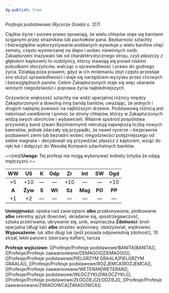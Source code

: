 ```yaml
---
dg-publish: true
---
```

*Profesja podstawowa (Rycerze Graala s. 127)*

Ciężkie życie i surowe prawo sprawiają, że wielu chłopów staje się banitami ściganymi przez strażników lub pachołków pana. Bezkarność szlachty i bezwzględne wykorzystywanie poddanych wywołuje u wielu banitów chęć zemsty, często wymierzanej na ślepo i wobec niewinnych osób. Zakapturzeni (nazywani tak od charakterystycznego stroju, czyli płaszczy z głębokim kapturem) to rozbójnicy, którzy stawiają się ponad niskimi pobudkami złoczyńców, walcząc o sprawiedliwość i prawo do godnego życia. Działają poza prawem, gdyż w ich mniemaniu zbyt często przestaje ono służyć sprawiedliwości i staje się narzędziem wyzysku przez chciwych i bezwzględnych panów. Celem Zakapturzonych staje się więc ukaranie winnych niegodziwości i poprawa życia najbiedniejszych.

Oczywiście większość szlachty nie widzi specjalnej różnicy między Zakapturzonymi a dowolną inną bandą banitów, uważając, że jednych i drugich najlepiej powiesić na najbliższym drzewie. Podstawową różnicą jest natomiast uwielbienie i pomoc ze strony chłopów, którzy w Zakapturzonych widzą swych obrońców i wybawicieli. Właśnie spośród pospólstwa przywódcy band (zwani Bezimiennymi) rekrutują największą liczbę nowych kamratów, jednak zdarzały się przypadki, że nawet rycerze – bezprawnie pozbawieni ziemi lub bezradni wobec niegodziwości potężniejszego od siebie magnata – decydowali się przywdziać płaszcz z kapturem, wziąć do ręki łuk i dołączyć do Wesołej Kompanii szlachetnych banitów.

~={red}**Uwaga:** Tej profesji nie mogą wykonywać kobiety (chyba że udają mężczyzn).=~

|  WW   |   US    |   K   |  Odp   |   Zr   |   Int   |   SW   |  Ogd   |
|:-----:|:-------:|:-----:|:------:|:------:|:-------:|:------:|:------:|
|  +5   |   +10   |   —   |   —    |  +10   |    —    |   —    |  +10   |
| **A** | **Żyw** | **S** | **Wt** | **Sz** | **Mag** | **PO** | **PP** |
|  +1   |   +2    |   —   |   —    |   —    |    —    |   —    |   —    |

**Umiejętności**: opieka nad zwierzętami **albo** przekonywanie, plotkowanie **albo** sekretny język (łowców), skradanie się, spostrzegawczość, sztuka przetrwania, ukrywanie się, unik, wspinaczka
**Zdolności**: broń specjalna (długi luk) **albo** strzelec wyborowy, obieżyświat, wędrowiec
**Wyposażenie:** luk albo długi luk (jeśli posiada odpowiednią zdolność), 10 strzał, lekki pancerz (skórzany kaftan), tarcza

**Profesje wyjściowe:** [[Profesje/Profesje podstawowe/BANITA\|BANITA]], [[Profesje/Profesje zaawansowane/DEMAGOG\|DEMAGOG]], [[Profesje/Profesje podstawowe/PIELGRZYM GRAALA\|PIELGRZYM GRAALA]], [[Profesje/Profesje podstawowe/ROZJEMCA\|ROZJEMCA]], [[Profesje/Profesje zaawansowane/WETERAN\|WETERAN]], [[Profesje/Profesje podstawowe/WŁÓCZYKIJ\|WŁÓCZYKIJ]], [[Profesje/Profesje podstawowe/ZŁODZIEJ\|ZŁODZIEJ]], [[Profesje/Profesje zaawansowane/ZWIADOWCA\|ZWIADOWCA]]